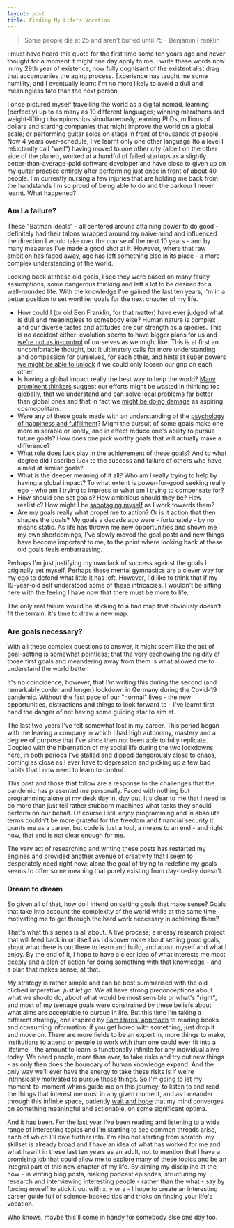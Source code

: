 ```yaml
---
layout: post
title: Finding My Life's Vocation
---
```

> Some people die at 25 and aren't buried until 75 - Benjamin Franklin

I must have heard this quote for the first time some ten years ago and never thought for a moment it might one day apply to me. I write these words now in my 29th year of existence, now fully cognisant of the existentialist drag that accompanies the aging process. Experience has taught me some humility, and I eventually learnt I'm no more likely to avoid a dull and meaningless fate than the next person.

I once pictured myself travelling the world as a digital nomad, learning (perfectly) up to as many as 10 different languages; winning marathons and weight-lifting championships simultaneously; earning PhDs, millions of dollars and starting companies that might improve the world on a global scale; or performing guitar solos on stage in front of thousands of people. Now 4 years over-schedule, I've learnt only one other language (to a level I reluctantly call "well") having moved to one other city (albeit on the other side of the planet), worked at a handful of failed startups as a slightly better-than-average-paid software developer and have close to given up on my guitar practice entirely after performing just once in front of about 40 people. I'm currently nursing a few injuries that are holding me back from the handstands I'm so proud of being able to do and the parkour I never learnt. What happened?

### Am I a failure?
These "Batman ideals" - all centered around attaining power to do good - definitely had their talons wrapped around my naive mind and influenced the direction I would take over the course of the next 10 years - and by many measures I've made a good shot at it. However, where that raw ambition has faded away, age has left something else in its place - a more complex understanding of the world.

Looking back at these old goals, I see they were based on many faulty assumptions, some dangerous thinking and left a lot to be desired for a well-rounded life. With the knowledge I've gained the last ten years, I'm in a better position to set worthier goals for the next chapter of my life.
 - How could I (or old Ben Franklin, for that matter) have ever judged what is dull and meaningless to somebody else? Human nature is complex and our diverse tastes and attitudes are our strength as a species. This is no accident either: evolution seems to have bigger plans for us and [we're not as in-control](https://samharris.org/podcasts/211-the-nature-of-human-nature/) of ourselves as we might like. This is at first an uncomfortable thought, but it ultimately calls for more understanding and compassion for ourselves, for each other, and hints at super powers [we might be able to unlock](https://www.amazon.de/Drive-Surprising-Truth-About-Motivates/dp/1594484805) if we could only loosen our grip on each other.
 - Is having a global impact really the best way to help the world? [Many prominent thinkers](https://80000hours.org/podcast/episodes/russ-roberts-effective-altruism-empirical-research-utilitarianism/) suggest our efforts might be wasted in thinking too globally, that we understand and can solve local problems far better than global ones and that in fact we [might be doing damage](https://samharris.org/podcasts/232-inequality-revolution/) as aspiring cosmopolitans.
 - Were any of these goals made with an understanding of the [psychology of happiness and fulfillment](https://www.happinesslab.fm/)? Might the pursuit of some goals make one more miserable or lonely, and in effect reduce one's ability to pursue future goals? How does one pick worthy goals that will actually make a difference?
 - What role does luck play in the achievement of these goals? And to what degree did I ascribe luck to the success and failure of others who have aimed at similar goals?
 - What is the deeper meaning of it all? Who am I really trying to help by having a global impact? To what extent is power-for-good seeking really ego - who am I trying to impress or what am I trying to compensate for?
 - How should one set goals? How ambitious should they be? How realistic? How might I be [sabotaging myself](https://www.happinesslab.fm/season-1-episodes/dont-accentuate-the-positive) as I work towards them?
 - Are my goals really what propel me to action? Or is it action that then shapes the goals? My goals a decade ago were - fortunately - by no means static. As life has thrown me new opportunities and shown me my own shortcomings, I've slowly moved the goal posts and new things have become important to me, to the point where looking back at these old goals feels embarrassing.

Perhaps I'm just justifying my own lack of success against the goals I originally set myself. Perhaps these mental gymnastics are a clever way for my ego to defend what little it has left. However, I'd like to think that if my 19-year-old self understood some of these intricacies, I wouldn't be sitting here with the feeling I have now that there must be more to life.

The only real failure would be sticking to a bad map that obviously doesn't fit the terrain: it's time to draw a new map.

### Are goals necessary?
With all these complex questions to answer, it might seem like the act of goal-setting is somewhat pointless; that the very eschewing the rigidity of those first goals and meandering away from them is what allowed me to understand the world better.

It's no coincidence, however, that I'm writing this during the second (and remarkably colder and longer) lockdown in Germany during the Covid-19 pandemic. Without the fast pace of our "normal" lives - the new opportunities, distractions and things to look forward to - I've learnt first hand the danger of not having some guiding star to aim at.

The last two years I've felt somewhat lost in my career. This period began with me leaving a company in which I had high autonomy, mastery and a degree of purpose that I've since then not been able to fully replicate. Coupled with the hibernation of my social life during the two lockdowns here, in both periods I've stalled and dipped dangerously close to chaos, coming as close as I ever have to depression and picking up a few bad habits that I now need to learn to control.

This post and those that follow are a response to the challenges that the pandemic has presented me personally. Faced with nothing but programming alone at my desk day in, day out, it's clear to me that I need to do more than just tell rather stubborn machines what tasks they should perform on our behalf. Of course I still enjoy programming and in absolute terms couldn't be more grateful for the freedom and financial security it grants me as a career, but code is just a tool, a means to an end - and right now, that end is not clear enough for me.

The very act of researching and writing these posts has restarted my engines and provided another avenue of creativity that I seem to desperately need right now: alone the goal of trying to redefine my goals seems to offer some meaning that purely existing from day-to-day doesn't.

### Dream to dream
So given all of that, how do I intend on setting goals that make sense? Goals that take into account the complexity of the world while at the same time motivating me to get through the hard work necessary in achieving them?

That's what this series is all about. A live process; a messy research project that will feed back in on itself as I discover more about setting good goals, about what there is out there to learn and build, and about myself and what I enjoy. By the end of it, I hope to have a clear idea of what interests me most deeply and a plan of action for doing something with that knowledge - and a plan that makes sense, at that.

My strategy is rather simple and can be best summarised with the old cliched imperative: *just let go*. We all have strong preconceptions about what we should do, about what would be most sensible or what's "right", and most of my teenage goals were constrained by these beliefs about what aims are acceptable to pursue in life. But this time I'm taking a different strategy, one inspired by [Sam Harris' approach](https://youtu.be/StzNlYXnCm4?t=1625) to reading books and consuming information: if you get bored with something, just drop it and move on. There are more fields to be an expert in, more things to make, institutions to attend or people to work with than one could ever fit into a lifetime - the amount to learn is functionally infinite for any individual alive today. We need people, more than ever, to take risks and try out new things - as only then does the boundary of human knowledge expand. And the only way we'll ever have the energy to take these risks is if we're intrinsically motivated to pursue those things. So I'm going to let my moment-to-moment whims guide me on this journey; to listen to and read the things that interest me most in any given moment, and as I meander through this infinite space, patiently [wait and hope](https://www.sparknotes.com/lit/montecristo/quotes/page/5/) that my mind converges on something meaningful and actionable, on some significant optima.

And it has been. For the last year I've been reading and listening to a wide range of interesting topics and I'm starting to see common threads arise, each of which I'll dive further into. I'm also not starting from scratch: my skillset is already broad and I have an idea of what has worked for me and what hasn't in these last ten years as an adult, not to mention that I have a promising job that could allow me to explore many of these topics and be an integral part of this new chapter of my life. By aiming my discipline at the how - in writing blog posts, making podcast episodes, structuring my research and interviewing interesting people - rather than the what - say by forcing myself to stick it out with x, y or z - I hope to create an interesting career guide full of science-backed tips and tricks on finding your life's vocation.

Who knows, maybe this'll come in handy for somebody else one day too.
